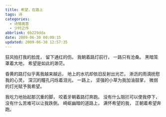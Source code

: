 ```yaml
---
title: 希望，在路上
tags: 诗
categories:
  - 诗情画意
  - 少时之作
abbrlink: 6b229dda
date: 2009-06-30 00:00:15
updated: 2009-06-30 12:57:35
---
```

狂风拍打我的脸庞，
留下通红的伤。
我朝着路灯前行，
一路只有沧桑。
黑暗笼罩着大地，
希望是如此的渺茫。

昏黄的路灯似乎离我越来越远，
地上的水坑却依旧反射出光芒。
淅沥的雨滴抚慰我的心灵，
深沉的瞳孔闪烁着泪光。
一路上，
坚强的小草为我加油鼓掌，
微弱的灯光赋予我希望。

我吃力地抬起那沉重的脚，
咬着牙朝着路灯奔跑。
没有什么阻拦可以使我停下，
没有什么苦难可以让我跌倒。
崎岖幽暗的道路上，
满怀希望的我，
正朝着希望奔跑。